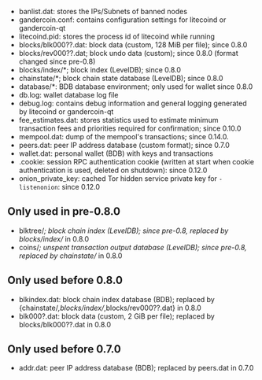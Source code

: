 - banlist.dat: stores the IPs/Subnets of banned nodes
- gandercoin.conf: contains configuration settings for litecoind or gandercoin-qt
- litecoind.pid: stores the process id of litecoind while running
- blocks/blk000??.dat: block data (custom, 128 MiB per file); since 0.8.0
- blocks/rev000??.dat; block undo data (custom); since 0.8.0 (format changed since pre-0.8)
- blocks/index/\*; block index (LevelDB); since 0.8.0
- chainstate/\*; block chain state database (LevelDB); since 0.8.0
- database/\*: BDB database environment; only used for wallet since 0.8.0
- db.log: wallet database log file
- debug.log: contains debug information and general logging generated by litecoind or gandercoin-qt
- fee_estimates.dat: stores statistics used to estimate minimum transaction fees and priorities required for confirmation; since 0.10.0
- mempool.dat: dump of the mempool's transactions; since 0.14.0.
- peers.dat: peer IP address database (custom format); since 0.7.0
- wallet.dat: personal wallet (BDB) with keys and transactions
- .cookie: session RPC authentication cookie (written at start when cookie authentication is used, deleted on shutdown): since 0.12.0
- onion_private_key: cached Tor hidden service private key for `-listenonion`: since 0.12.0

## Only used in pre-0.8.0

- blktree/_; block chain index (LevelDB); since pre-0.8, replaced by blocks/index/_ in 0.8.0
- coins/_; unspent transaction output database (LevelDB); since pre-0.8, replaced by chainstate/_ in 0.8.0

## Only used before 0.8.0

- blkindex.dat: block chain index database (BDB); replaced by {chainstate/_,blocks/index/_,blocks/rev000??.dat} in 0.8.0
- blk000?.dat: block data (custom, 2 GiB per file); replaced by blocks/blk000??.dat in 0.8.0

## Only used before 0.7.0

- addr.dat: peer IP address database (BDB); replaced by peers.dat in 0.7.0
